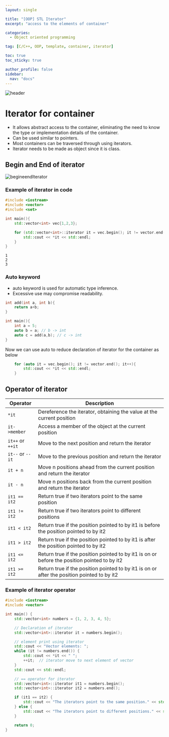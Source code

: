 ```yaml
---
layout: single

title: "[OOP] STL Iterator"
excerpt: "access to the elements of container"

categories:
  - Object oriented programming

tag: [C/C++, OOP, template, container, iterator] 

toc: true
toc_sticky: true

author_profile: false
sidebar:
  nav: "docs"
---
```


![header](https://capsule-render.vercel.app/api?type=rect&color=20:660099,100:E2231A)


# Iterator for container
- It allows abstract access to the container, eliminating the need to know the type or implementation details of the container.
- Can be used similar to pointers.
- Most containers can be traversed through using iterators.
- Iterator needs to be made as object since it is class. 

## Begin and End of iterator

![begineendIterator](https://www.programiz.com/sites/tutorial2program/files/vector-iterator.png)

### Example of iterator in code

```cpp
#include <iostream>
#include <vector>
#include <set>

int main(){
    std::vector<int> vec{1,2,3};

    for (std::vector<int>::iterator it = vec.begin(); it != vector.end(); it++){
        std::cout << *it << std::endl;
    }
}
```
```console
1
2
3
```
### Auto keyword

- auto keyword is used for automatic type inference.
- Excessive use may compromise readability.

```cpp
int add(int a, int b){
    return a+b;
}

int main(){
    int a = 5;
    auto b = a; // b -> int
    auto c = add(a,b); // c -> int 
}
```

Now we can use auto to reduce declaration of iterator for the container as below

```cpp
    for (auto it = vec.begin(); it != vector.end(); it++){
        std::cout << *it << std::endl;
    }
```

## Operator of iterator 

| Operator              | Description                                       |
|-----------------------|---------------------------------------------------|
| `*it`                 | Dereference the iterator, obtaining the value at the current position |
| `it->member`          | Access a member of the object at the current position |
| `it++` or `++it`      | Move to the next position and return the iterator |
| `it--` or `--it`      | Move to the previous position and return the iterator |
| `it + n`              | Move n positions ahead from the current position and return the iterator |
| `it - n`              | Move n positions back from the current position and return the iterator |
| `it1 == it2`          | Return true if two iterators point to the same position |
| `it1 != it2`          | Return true if two iterators point to different positions |
| `it1 < it2`           | Return true if the position pointed to by it1 is before the position pointed to by it2 |
| `it1 > it2`           | Return true if the position pointed to by it1 is after the position pointed to by it2 |
| `it1 <= it2`          | Return true if the position pointed to by it1 is on or before the position pointed to by it2 |
| `it1 >= it2`          | Return true if the position pointed to by it1 is on or after the position pointed to by it2 |

### Example of iterator operator

```cpp
#include <iostream>
#include <vector>

int main() {
    std::vector<int> numbers = {1, 2, 3, 4, 5};

    // Declaration of iterator
    std::vector<int>::iterator it = numbers.begin();

    // element print using iterator
    std::cout << "Vector elements: ";
    while (it != numbers.end()) {
        std::cout << *it << " ";
        ++it;  // iterator move to next element of vector
    }
    std::cout << std::endl;

    // == operator for iterator
    std::vector<int>::iterator it1 = numbers.begin();
    std::vector<int>::iterator it2 = numbers.end();

    if (it1 == it2) {
        std::cout << "The iterators point to the same position." << std::endl;
    } else {
        std::cout << "The iterators point to different positions." << std::endl;
    }

    return 0;
}
```



